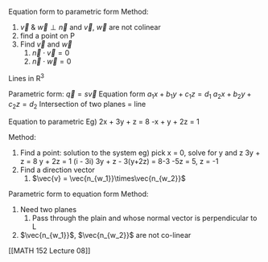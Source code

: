 Equation form to parametric form
Method:
1) $\vec{v}$ & $\vec{w} \perp\vec{n}$ and $\vec{v}$, $\vec{w}$ are not colinear
2) find a point on P
3) Find $\vec{v}$ and $\vec{w}$
	1) $\vec{n}\cdot\vec{v} = 0$
	2) $\vec{n}\cdot\vec{w} = 0$

Lines in R<sup>3</sup>

Parametric form:
	$\vec{q} = s\vec{v}$
Equation form
	$a_1x+b_1y+c_1z = d_1$
	$a_2x+b_2y+c_2z=d_2$
	Intersection of two planes = line

Equation to parametric
Eg)
	2x + 3y + z = 8
	-x + y + 2z = 1

Method:
1) Find a point: solution to the system
	eg) pick x = 0, solve for y and z
		3y + z = 8
		y + 2z = 1
		(i - 3i)
		3y + z - 3(y+2z) = 8-3
		-5z = 5, z = -1
2) Find a direction vector
	1) $\vec{v} = \vec{n_{w_1}}\times\vec{n_{w_2}}$


Parametric form to equation form
Method:
1) Need two planes 
	1) Pass through the plain and whose normal vector is perpendicular to L
2) $\vec{n_{w_1}}$, $\vec{n_{w_2}}$ are not co-linear

[[MATH 152 Lecture 08]]